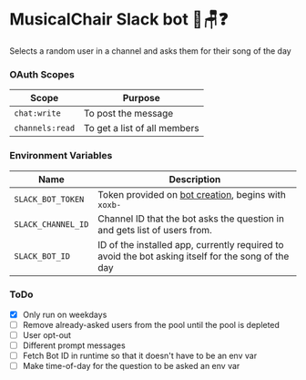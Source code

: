# MusicalChair Slack bot :musical_note::chair::question:
Selects a random user in a channel and asks them for their song of the day

### OAuth Scopes
|Scope|Purpose|
|-|-|
|`chat:write`|To post the message|
|`channels:read`|To get a list of all members|

### Environment Variables
|Name|Description|
|-|-|
|`SLACK_BOT_TOKEN`|Token provided on [bot creation](https://api.slack.com/apps), begins with `xoxb-`|
|`SLACK_CHANNEL_ID`|Channel ID that the bot asks the question in and gets list of users from.|
|`SLACK_BOT_ID`|ID of the installed app, currently required to avoid the bot asking itself for the song of the day|

### ToDo
- [x] Only run on weekdays
- [ ] Remove already-asked users from the pool until the pool is depleted
- [ ] User opt-out
- [ ] Different prompt messages
- [ ] Fetch Bot ID in runtime so that it doesn't have to be an env var
- [ ] Make time-of-day for the question to be asked an env var
